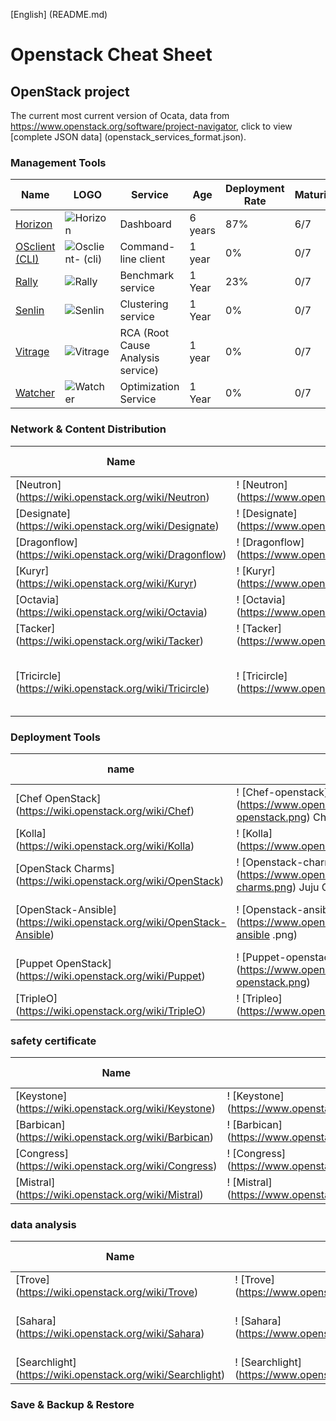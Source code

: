 [English] (README.md)

# Openstack Cheat Sheet

## OpenStack project

The current most current version of Ocata, data from https://www.openstack.org/software/project-navigator, click to view [complete JSON data] (openstack_services_format.json).

### Management Tools

| Name | LOGO | Service | Age | Deployment Rate | Maturity |
| ---- | ---- | ---- | ---- | ---- | ---- |
| [Horizon](https://wiki.openstack.org/wiki/Horizon) |![Horizon](https://www.openstack.org/software/images/mascots/horizon.png) | Dashboard | 6 years | 87% | 6/7 |
| [OSclient (CLI)](https://wiki.openstack.org/wiki/OSclient) |![Osclient- (cli)](https://www.openstack.org/software/images/mascots/osclient-(cli).png) | Command-line client | 1 year | 0% | 0/7 |
| [Rally](https://wiki.openstack.org/wiki/Rally) |![Rally](https://www.openstack.org/software/images/mascots/rally.png) | Benchmark service | 1 Year | 23% | 0/7 |
| [Senlin](https://wiki.openstack.org/wiki/Senlin) |![Senlin](https://www.openstack.org/software/images/mascots/senlin.png) | Clustering service | 1 Year | 0% | 0/7 |
| [Vitrage](https://wiki.openstack.org/wiki/Vitrage) |![Vitrage](https://www.openstack.org/software/images/mascots/vitrage.png) | RCA (Root Cause Analysis service) | 1 year | 0% | 0/7 |
| [Watcher](https://wiki.openstack.org/wiki/Watcher) |![Watcher](https://www.openstack.org/software/images/mascots/watcher.png) | Optimization Service | 1 Year | 0% | 0/7 |

### Network & Content Distribution

| Name | LOGO | Service | Age | Deployment Rate | Maturity |
| ---- | ---- | ---- | ---- | ---- | ---- |
| [Neutron] (https://wiki.openstack.org/wiki/Neutron) |! [Neutron] (https://www.openstack.org/software/images/mascots/neutron.png) | Networking | 5 years | 93% | 7/7 |
| [Designate] (https://wiki.openstack.org/wiki/Designate) |! [Designate] (https://www.openstack.org/software/images/mascots/designate.png) | DNS Service | 3 Year | 16% | 3/7 |
| [Dragonflow] (https://wiki.openstack.org/wiki/Dragonflow) |! [Dragonflow] (https://www.openstack.org/software/images/mascots/dragonflow.png) | Neutron Plugin | 2 Year | 0% | 0/7 |
| [Kuryr] (https://wiki.openstack.org/wiki/Kuryr) |! [Kuryr] (https://www.openstack.org/software/images/mascots/kuryr.png) | Container plugin | 1 Year | 0% | 1/7 |
| [Octavia] (https://wiki.openstack.org/wiki/Octavia) |! [Octavia] (https://www.openstack.org/software/images/mascots/octavia.png) | Load Balancer | 1 Year | 0% | 1/7 |
| [Tacker] (https://wiki.openstack.org/wiki/Tacker) |! [Tacker] (https://www.openstack.org/software/images/mascots/tacker.png) | NFV Orchestration | 1 Year | 0% | 1/7 |
| [Tricircle] (https://wiki.openstack.org/wiki/Tricircle) |! [Tricircle] (https://www.openstack.org/software/images/mascots/tricircle.png) | Networking Automation for Multi -Region Deployments | 1 year | 0% | 0/7 |

### Deployment Tools

| name | LOGO | Service | Age | Deployment Rate | Maturity |
| ---- | ---- | ---- | ---- | ---- | ---- |
| [Chef OpenStack] (https://wiki.openstack.org/wiki/Chef) |! [Chef-openstack] (https://www.openstack.org/software/images/mascots/chef-openstack.png) Chef cookbooks for OpenStack | 1 year | 0% | 1/7 |
| [Kolla] (https://wiki.openstack.org/wiki/Kolla) |! [Kolla] (https://www.openstack.org/software/images/mascots/kolla.png) | Container deployment | 1 Year | 12% | 1/7 |
| [OpenStack Charms] (https://wiki.openstack.org/wiki/OpenStack) |! [Openstack-charms] (https://www.openstack.org/software/images/mascots/openstack-charms.png) Juju Charms for OpenStack | 1 year | 0% | 0/7 |
| [OpenStack-Ansible] (https://wiki.openstack.org/wiki/OpenStack-Ansible) |! [Openstack-ansible] (https://www.openstack.org/software/images/mascots/openstack-ansible .png) | Ansible Playbooks for OpenStack | 1 year | 0% | 0/7 |
| [Puppet OpenStack] (https://wiki.openstack.org/wiki/Puppet) |! [Puppet-openstack] (https://www.openstack.org/software/images/mascots/puppet-openstack.png) | Puppet Modules for OpenStack | 1 year | 0% | 0/7 |
| [TripleO] (https://wiki.openstack.org/wiki/TripleO) |! [Tripleo] (https://www.openstack.org/software/images/mascots/tripleo.png) | Deployment service | 1 Year | 9% | 0/7 |

### safety certificate

| Name | LOGO | Service | Age | Deployment Rate | Maturity |
| ---- | ---- | ---- | ---- | ---- | ---- |
| [Keystone] (https://wiki.openstack.org/wiki/Keystone) |! [Keystone] (https://www.openstack.org/software/images/mascots/keystone.png) | Identity service | 6 Year | 96% | 6/7 |
| [Barbican] (https://wiki.openstack.org/wiki/Barbican) |! [Barbican] (https://www.openstack.org/software/images/mascots/barbican.png) | Key Management | 4 Year | 9% | 4/7 |
| [Congress] (https://wiki.openstack.org/wiki/Congress) |! [Congress] (https://www.openstack.org/software/images/mascots/congress.png) | Governance | 2 years | 2% | 1/7 |
| [Mistral] (https://wiki.openstack.org/wiki/Mistral) |! [Mistral] (https://www.openstack.org/software/images/mascots/mistral.png) | Workflow service | 1 Year | 5% | 1/7 |

### data analysis

| Name | LOGO | Service | Age | Deployment Rate | Maturity |
| ---- | ---- | ---- | ---- | ---- | ---- |
| [Trove] (https://wiki.openstack.org/wiki/Trove) |! [Trove] (https://www.openstack.org/software/images/mascots/trove.png) | Database as a Service | 4 years | 13% | 3/7 |
| [Sahara] (https://wiki.openstack.org/wiki/Sahara) |! [Sahara] (https://www.openstack.org/software/images/mascots/sahara.png) | Big Data Processing Framework Provisioning | 3 years | 10% | 3/7 |
| [Searchlight] (https://wiki.openstack.org/wiki/Searchlight) |! [Searchlight] (https://www.openstack.org/software/images/mascots/searchlight.png) | Indexing and Search | 1 year | 0% | 0/7 |

### Save & Backup & Restore

